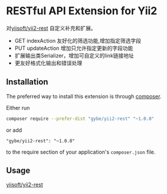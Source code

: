 RESTful API Extension for Yii2
==========================

对[yiisoft/yii2-rest](https://www.yiiframework.com/doc/guide/2.0/en/rest-quick-start) 自定义补充和扩展。

- GET indexAction 友好化的筛选功能,增加指定筛选字段 
- PUT updateAction 增加只允许指定更新的字段功能
- 扩展输出类Serializer，增加可自定义的link链接地址
- 更友好格式化输出和错误处理

Installation
------------

The preferred way to install this extension is through [composer](http://getcomposer.org/download/).

Either run

```bash
composer require --prefer-dist "gybe/yii2-rest" "~1.0.0"
```

or add

```
"gybe/yii2-rest": "~1.0.0"
```

to the require section of your application's `composer.json` file.

Usage
-----
[yiisoft/yii2-rest](https://www.yiiframework.com/doc/guide/2.0/en/rest-quick-start)

